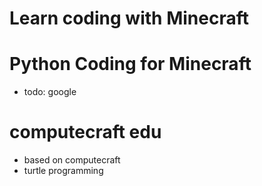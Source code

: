 # Learn coding with Minecraft

# Python Coding for Minecraft
* todo: google


# computecraft edu
* based on computecraft
* turtle programming

